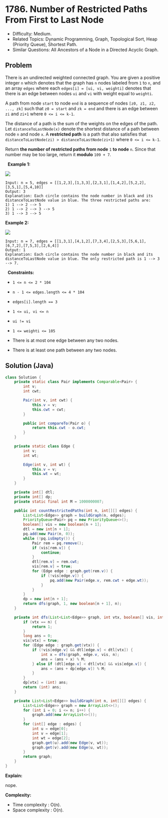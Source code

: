# 1786. Number of Restricted Paths From First to Last Node

- Difficulty: Medium.
- Related Topics: Dynamic Programming, Graph, Topological Sort, Heap (Priority Queue), Shortest Path.
- Similar Questions: All Ancestors of a Node in a Directed Acyclic Graph.

## Problem

There is an undirected weighted connected graph. You are given a positive integer ```n``` which denotes that the graph has ```n``` nodes labeled from ```1``` to ```n```, and an array ```edges``` where each ```edges[i] = [ui, vi, weighti]``` denotes that there is an edge between nodes ```ui``` and ```vi``` with weight equal to ```weighti```.

A path from node ```start``` to node ```end``` is a sequence of nodes ```[z0, z1, z2, ..., zk]``` such that ```z0 = start``` and ```zk = end``` and there is an edge between ```zi``` and ```zi+1``` where ```0 <= i <= k-1```.

The distance of a path is the sum of the weights on the edges of the path. Let ```distanceToLastNode(x)``` denote the shortest distance of a path between node ```n``` and node ```x```. A **restricted path** is a path that also satisfies that ```distanceToLastNode(zi) > distanceToLastNode(zi+1)``` where ```0 <= i <= k-1```.

Return **the number of restricted paths from node** ```1``` **to node** ```n```. Since that number may be too large, return it **modulo** ```109 + 7```.

 
**Example 1:**

![](https://assets.leetcode.com/uploads/2021/02/17/restricted_paths_ex1.png)

```
Input: n = 5, edges = [[1,2,3],[1,3,3],[2,3,1],[1,4,2],[5,2,2],[3,5,1],[5,4,10]]
Output: 3
Explanation: Each circle contains the node number in black and its distanceToLastNode value in blue. The three restricted paths are:
1) 1 --> 2 --> 5
2) 1 --> 2 --> 3 --> 5
3) 1 --> 3 --> 5
```

**Example 2:**

![](https://assets.leetcode.com/uploads/2021/02/17/restricted_paths_ex22.png)

```
Input: n = 7, edges = [[1,3,1],[4,1,2],[7,3,4],[2,5,3],[5,6,1],[6,7,2],[7,5,3],[2,6,4]]
Output: 1
Explanation: Each circle contains the node number in black and its distanceToLastNode value in blue. The only restricted path is 1 --> 3 --> 7.
```

 
**Constraints:**


	
- ```1 <= n <= 2 * 104```
	
- ```n - 1 <= edges.length <= 4 * 104```
	
- ```edges[i].length == 3```
	
- ```1 <= ui, vi <= n```
	
- ```ui != vi```
	
- ```1 <= weighti <= 105```
	
- There is at most one edge between any two nodes.
	
- There is at least one path between any two nodes.



## Solution (Java)

```java
class Solution {
    private static class Pair implements Comparable<Pair> {
        int v;
        int cwt;

        Pair(int v, int cwt) {
            this.v = v;
            this.cwt = cwt;
        }

        public int compareTo(Pair o) {
            return this.cwt - o.cwt;
        }
    }

    private static class Edge {
        int v;
        int wt;

        Edge(int v, int wt) {
            this.v = v;
            this.wt = wt;
        }
    }

    private int[] dtl;
    private int[] dp;
    private static final int M = 1000000007;

    public int countRestrictedPaths(int n, int[][] edges) {
        List<List<Edge>> graph = buildGraph(n, edges);
        PriorityQueue<Pair> pq = new PriorityQueue<>();
        boolean[] vis = new boolean[n + 1];
        dtl = new int[n + 1];
        pq.add(new Pair(n, 0));
        while (!pq.isEmpty()) {
            Pair rem = pq.remove();
            if (vis[rem.v]) {
                continue;
            }
            dtl[rem.v] = rem.cwt;
            vis[rem.v] = true;
            for (Edge edge : graph.get(rem.v)) {
                if (!vis[edge.v]) {
                    pq.add(new Pair(edge.v, rem.cwt + edge.wt));
                }
            }
        }
        dp = new int[n + 1];
        return dfs(graph, 1, new boolean[n + 1], n);
    }

    private int dfs(List<List<Edge>> graph, int vtx, boolean[] vis, int n) {
        if (vtx == n) {
            return 1;
        }
        long ans = 0;
        vis[vtx] = true;
        for (Edge edge : graph.get(vtx)) {
            if (!vis[edge.v] && dtl[edge.v] < dtl[vtx]) {
                int x = dfs(graph, edge.v, vis, n);
                ans = (ans + x) % M;
            } else if (dtl[edge.v] < dtl[vtx] && vis[edge.v]) {
                ans = (ans + dp[edge.v]) % M;
            }
        }
        dp[vtx] = (int) ans;
        return (int) ans;
    }

    private List<List<Edge>> buildGraph(int n, int[][] edges) {
        List<List<Edge>> graph = new ArrayList<>();
        for (int i = 0; i <= n; i++) {
            graph.add(new ArrayList<>());
        }
        for (int[] edge : edges) {
            int u = edge[0];
            int v = edge[1];
            int wt = edge[2];
            graph.get(u).add(new Edge(v, wt));
            graph.get(v).add(new Edge(u, wt));
        }
        return graph;
    }
}
```

**Explain:**

nope.

**Complexity:**

* Time complexity : O(n).
* Space complexity : O(n).
